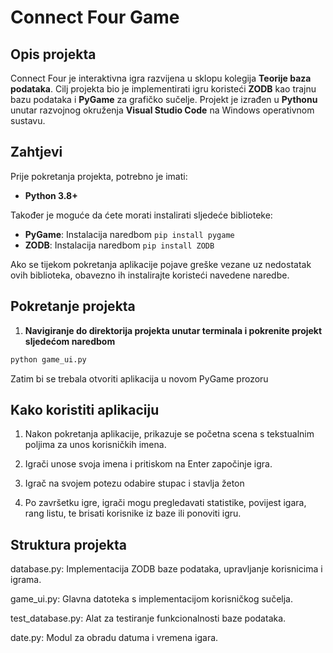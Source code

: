 # Connect Four Game

## Opis projekta
Connect Four je interaktivna igra razvijena u sklopu kolegija **Teorije baza podataka**. Cilj projekta bio je implementirati igru koristeći **ZODB** kao trajnu bazu podataka i **PyGame** za grafičko sučelje. Projekt je izrađen u **Pythonu** unutar razvojnog okruženja **Visual Studio Code** na Windows operativnom sustavu.


## Zahtjevi
Prije pokretanja projekta, potrebno je imati:
- **Python 3.8+**

Također je moguće da ćete morati instalirati sljedeće biblioteke:
- **PyGame**: Instalacija naredbom `pip install pygame`
- **ZODB**: Instalacija naredbom `pip install ZODB`

Ako se tijekom pokretanja aplikacije pojave greške vezane uz nedostatak ovih biblioteka, obavezno ih instalirajte koristeći navedene naredbe.

## Pokretanje projekta
1. **Navigiranje do direktorija projekta unutar terminala i pokrenite projekt sljedećom naredbom**
```bash
python game_ui.py
```
Zatim bi se trebala otvoriti aplikacija u novom PyGame prozoru

## Kako koristiti aplikaciju
1. Nakon pokretanja aplikacije, prikazuje se početna scena s tekstualnim poljima za unos korisničkih imena.
   
2. Igrači unose svoja imena i pritiskom na Enter započinje igra.
   
3. Igrač na svojem potezu odabire stupac i stavlja žeton
   
4. Po završetku igre, igrači mogu pregledavati statistike, povijest igara, rang listu, te brisati korisnike iz baze ili ponoviti igru.

## Struktura projekta
database.py: Implementacija ZODB baze podataka, upravljanje korisnicima i igrama.

game_ui.py: Glavna datoteka s implementacijom korisničkog sučelja.

test_database.py: Alat za testiranje funkcionalnosti baze podataka.

date.py: Modul za obradu datuma i vremena igara.

 
